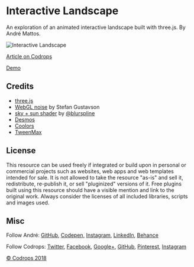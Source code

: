 # Interactive Landscape

An exploration of an animated interactive landscape built with three.js. By André Mattos.

![Interactive Landscape](https://tympanus.net/codrops/wp-content/uploads/2018/12/landscape_featured.jpg)

[Article on Codrops](https://tympanus.net/codrops/?p=36470)

[Demo](https://tympanus.net/Development/InteractiveLandscape/)

## Credits

*   [three.js](https://threejs.org/)
*   [WebGL noise](https://github.com/stegu/webgl-noise) by Stefan Gustavson
*   [sky + sun shader](https://threejs.org/examples/?q=sky#webgl_shaders_sky) by [@blurspline](https://twitter.com/blurspline)
*   [Desmos](https://www.desmos.com/calculator)
*   [Coolors](https://coolors.co)
*   [TweenMax](https://greensock.com/tweenmax)

## License
This resource can be used freely if integrated or build upon in personal or commercial projects such as websites, web apps and web templates intended for sale. It is not allowed to take the resource "as-is" and sell it, redistribute, re-publish it, or sell "pluginized" versions of it. Free plugins built using this resource should have a visible mention and link to the original work. Always consider the licenses of all included libraries, scripts and images used.

## Misc

Follow André: [GitHub](https://github.com/ma77os), [Codepen](https://codepen.io/ma77os/), [Instagram](https://www.instagram.com/ma77os/), [LinkedIn](https://www.linkedin.com/in/andremattos/), [Behance](https://behance.net/ma77os)

Follow Codrops: [Twitter](http://www.twitter.com/codrops), [Facebook](http://www.facebook.com/codrops), [Google+](https://plus.google.com/101095823814290637419), [GitHub](https://github.com/codrops), [Pinterest](http://www.pinterest.com/codrops/), [Instagram](https://www.instagram.com/codropsss/)


[© Codrops 2018](http://www.codrops.com)





